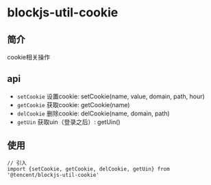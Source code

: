 # blockjs-util-cookie

## 简介
cookie相关操作

## api
- `setCookie` 设置cookie: setCookie(name, value, domain, path, hour)
- `getCookie` 获取cookie: getCookie(name)
- `delCookie` 删除cookie: delCookie(name, domain, path)
- `getUin` 获取uin（登录之后）: getUin()

## 使用
```
// 引入
import {setCookie, getCookie, delCookie, getUin} from '@tencent/blockjs-util-cookie'
```